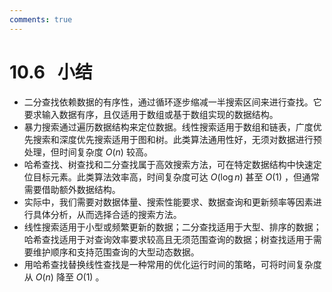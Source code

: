 ```yaml
---
comments: true
---
```


# 10.6 &nbsp; 小结

- 二分查找依赖数据的有序性，通过循环逐步缩减一半搜索区间来进行查找。它要求输入数据有序，且仅适用于数组或基于数组实现的数据结构。
- 暴力搜索通过遍历数据结构来定位数据。线性搜索适用于数组和链表，广度优先搜索和深度优先搜索适用于图和树。此类算法通用性好，无须对数据进行预处理，但时间复杂度 $O(n)$ 较高。
- 哈希查找、树查找和二分查找属于高效搜索方法，可在特定数据结构中快速定位目标元素。此类算法效率高，时间复杂度可达 $O(\log n)$ 甚至 $O(1)$ ，但通常需要借助额外数据结构。
- 实际中，我们需要对数据体量、搜索性能要求、数据查询和更新频率等因素进行具体分析，从而选择合适的搜索方法。
- 线性搜索适用于小型或频繁更新的数据；二分查找适用于大型、排序的数据；哈希查找适用于对查询效率要求较高且无须范围查询的数据；树查找适用于需要维护顺序和支持范围查询的大型动态数据。
- 用哈希查找替换线性查找是一种常用的优化运行时间的策略，可将时间复杂度从 $O(n)$ 降至 $O(1)$ 。
